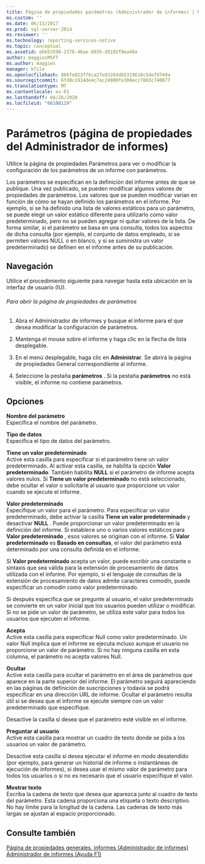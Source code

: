 ```yaml
---
title: Página de propiedades parámetros (Administrador de informes) | Microsoft Docs
ms.custom: ''
ms.date: 06/13/2017
ms.prod: sql-server-2014
ms.reviewer: ''
ms.technology: reporting-services-native
ms.topic: conceptual
ms.assetid: ebb53598-2378-46ae-8935-d5192f8ea49a
author: maggiesMSFT
ms.author: maggies
manager: kfile
ms.openlocfilehash: 866fe023ff6ca2fe83264d65319618c5def0749a
ms.sourcegitcommit: 6fd8c1914de4c7ac24900fe388ecc7883c740077
ms.translationtype: MT
ms.contentlocale: es-ES
ms.lasthandoff: 04/26/2020
ms.locfileid: "66108119"
---
```

# <a name="parameters-properties-page-report-manager"></a>Parámetros (página de propiedades del Administrador de informes)
  Utilice la página de propiedades Parámetros para ver o modificar la configuración de los parámetros de un informe con parámetros.  
  
 Los parámetros se especifican en la definición del informe antes de que se publique. Una vez publicado, se pueden modificar algunos valores de propiedades de parámetros. Los valores que se pueden modificar varían en función de cómo se hayan definido los parámetros en el informe. Por ejemplo, si se ha definido una lista de valores estáticos para un parámetro, se puede elegir un valor estático diferente para utilizarlo como valor predeterminado, pero no se pueden agregar ni quitar valores de la lista. De forma similar, si el parámetro se basa en una consulta, todos los aspectos de dicha consulta (por ejemplo, el conjunto de datos empleado, si se permiten valores NULL o en blanco, y si se suministra un valor predeterminado) se definen en el informe antes de su publicación.  
  
## <a name="navigation"></a>Navegación  
 Utilice el procedimiento siguiente para navegar hasta esta ubicación en la interfaz de usuario (IU).  
  
###### <a name="to-open-the-parameters-properties-page"></a>Para abrir la página de propiedades de parámetros  
  
1.  Abra el Administrador de informes y busque el informe para el que desea modificar la configuración de parámetros.  
  
2.  Mantenga el mouse sobre el informe y haga clic en la flecha de lista desplegable.  
  
3.  En el menú desplegable, haga clic en **Administrar**. Se abrirá la página de propiedades General correspondiente al informe.  
  
4.  Seleccione la pestaña **parámetros** . Si la pestaña **parámetros** no está visible, el informe no contiene parámetros.  
  
## <a name="options"></a>Opciones  
 **Nombre del parámetro**  
 Especifica el nombre del parámetro.  
  
 **Tipo de datos**  
 Especifica el tipo de datos del parámetro.  
  
 **Tiene un valor predeterminado**  
 Active esta casilla para especificar si el parámetro tiene un valor predeterminado. Al activar esta casilla, se habilita la opción **Valor predeterminado**. También habilita **NULL** si el parámetro de informe acepta valores nulos. Si **Tiene un valor predeterminado** no está seleccionado, debe ocultar el valor o solicitarle al usuario que proporcione un valor cuando se ejecute el informe.  
  
 **Valor predeterminado**  
 Especifique un valor para el parámetro. Para especificar un valor predeterminado, debe activar la casilla **Tiene un valor predeterminado** y desactivar **NULL** . Puede proporcionar un valor predeterminado en la definición del informe. Si establece uno o varios valores estáticos para **Valor predeterminado** , esos valores se originan con el informe. Si **Valor predeterminado** es **Basado en consultas**, el valor del parámetro está determinado por una consulta definida en el informe.  
  
 Si **Valor predeterminado** acepta un valor, puede escribir una constante o sintaxis que sea válida para la extensión de procesamiento de datos utilizada con el informe. Por ejemplo, si el lenguaje de consultas de la extensión de procesamiento de datos admite caracteres comodín, puede especificar un comodín como valor predeterminado.  
  
 Si después especifica que se pregunte al usuario, el valor predeterminado se convierte en un valor inicial que los usuarios pueden utilizar o modificar. Si no se pide un valor de parámetro, se utiliza este valor para todos los usuarios que ejecuten el informe.  
  
 **Acepta**  
 Active esta casilla para especificar Null como valor predeterminado. Un valor Null implica que el informe se ejecuta incluso aunque el usuario no proporcione un valor de parámetro. Si no hay ninguna casilla en esta columna, el parámetro no acepta valores Null.  
  
 **Ocultar**  
 Active esta casilla para ocultar el parámetro en el área de parámetros que aparece en la parte superior del informe. El parámetro seguirá apareciendo en las páginas de definición de suscripciones y todavía se podrá especificar en una dirección URL de informe. Ocultar el parámetro resulta útil si se desea que el informe se ejecute siempre con un valor predeterminado que especifique.  
  
 Desactive la casilla si desea que el parámetro esté visible en el informe.  
  
 **Preguntar al usuario**  
 Active esta casilla para mostrar un cuadro de texto donde se pida a los usuarios un valor de parámetro.  
  
 Desactive esta casilla si desea ejecutar el informe en modo desatendido (por ejemplo, para generar un historial de informe o instantáneas de ejecución de informes), si desea usar el mismo valor de parámetro para todos los usuarios o si no es necesario que el usuario especifique el valor.  
  
 **Mostrar texto**  
 Escriba la cadena de texto que desea que aparezca junto al cuadro de texto del parámetro. Esta cadena proporciona una etiqueta o texto descriptivo. No hay límite para la longitud de la cadena. Las cadenas de texto más largas se ajustan al espacio proporcionado.  
  
## <a name="see-also"></a>Consulte también  
 [Página de propiedades generales, informes &#40;Administrador de informes&#41;](../../2014/reporting-services/general-properties-page-reports-report-manager.md)   
 [Administrador de informes (Ayuda F1)](../../2014/reporting-services/report-manager-f1-help.md)  
  
  
